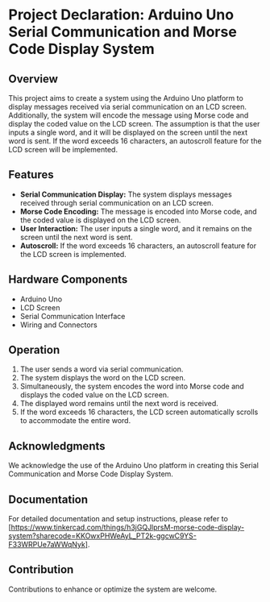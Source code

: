 # Project Declaration: Arduino Uno Serial Communication and Morse Code Display System

## Overview
This project aims to create a system using the Arduino Uno platform to display messages received via serial communication on an LCD screen. Additionally, the system will encode the message using Morse code and display the coded value on the LCD screen. The assumption is that the user inputs a single word, and it will be displayed on the screen until the next word is sent. If the word exceeds 16 characters, an autoscroll feature for the LCD screen will be implemented.

## Features
- **Serial Communication Display:** The system displays messages received through serial communication on an LCD screen.
- **Morse Code Encoding:** The message is encoded into Morse code, and the coded value is displayed on the LCD screen.
- **User Interaction:** The user inputs a single word, and it remains on the screen until the next word is sent.
- **Autoscroll:** If the word exceeds 16 characters, an autoscroll feature for the LCD screen is implemented.

## Hardware Components
- Arduino Uno
- LCD Screen
- Serial Communication Interface
- Wiring and Connectors

## Operation
1. The user sends a word via serial communication.
2. The system displays the word on the LCD screen.
3. Simultaneously, the system encodes the word into Morse code and displays the coded value on the LCD screen.
4. The displayed word remains until the next word is received.
5. If the word exceeds 16 characters, the LCD screen automatically scrolls to accommodate the entire word.

## Acknowledgments
We acknowledge the use of the Arduino Uno platform in creating this Serial Communication and Morse Code Display System.

## Documentation
For detailed documentation and setup instructions, please refer to [https://www.tinkercad.com/things/h3jGQJlprsM-morse-code-display-system?sharecode=KKOwxPHWeAyL_PT2k-ggcwC9YS-F33WRPUe7aWWqNyk].

## Contribution
Contributions to enhance or optimize the system are welcome.


